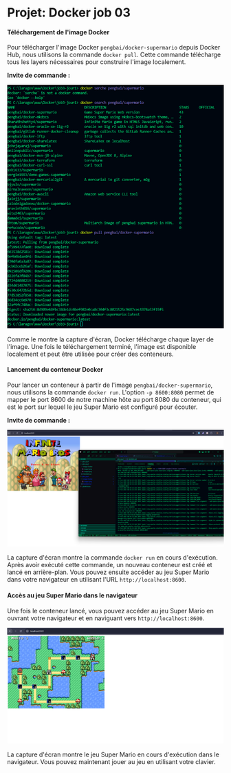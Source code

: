 # Projet: Docker job 03

#### Téléchargement de l'image Docker

Pour télécharger l'image Docker `pengbai/docker-supermario` depuis Docker Hub, nous utilisons la commande `docker pull`. Cette commande télécharge tous les layers nécessaires pour construire l'image localement.

**Invite de commande :**


![alt text](image-Docker/image1.png)

Comme le montre la capture d'écran, Docker télécharge chaque layer de l'image. Une fois le téléchargement terminé, l'image est disponible localement et peut être utilisée pour créer des conteneurs.

#### Lancement du conteneur Docker

Pour lancer un conteneur à partir de l'image `pengbai/docker-supermario`, nous utilisons la commande `docker run`. L'option `-p 8600:8080` permet de mapper le port 8600 de notre machine hôte au port 8080 du conteneur, qui est le port sur lequel le jeu Super Mario est configuré pour écouter.

**Invite de commande :**



![alt text](image-Docker/image2.png)

La capture d'écran montre la commande `docker run` en cours d'exécution. Après avoir exécuté cette commande, un nouveau conteneur est créé et lancé en arrière-plan. Vous pouvez ensuite accéder au jeu Super Mario dans votre navigateur en utilisant l'URL `http://localhost:8600`.



#### Accès au jeu Super Mario dans le navigateur

Une fois le conteneur lancé, vous pouvez accéder au jeu Super Mario en ouvrant votre navigateur et en naviguant vers `http://localhost:8600`.

![alt text](image-Docker/image3.png)

La capture d'écran montre le jeu Super Mario en cours d'exécution dans le navigateur. Vous pouvez maintenant jouer au jeu en utilisant votre clavier.


